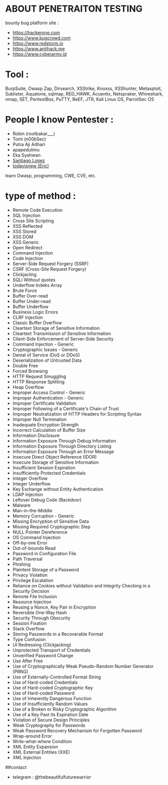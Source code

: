 # ABOUT PENETRAITON TESTING #

bounty bug platform site :

- https://hackerone.com
- https://www.bugcrowd.com
- https://www.redstorm.io
- https://www.antihack.me
- https://www.cyberarmy.id

# Tool :

BurpSuite, Owasp Zap, Dirsearch, XSStrike, Knoxss, XSShunter, Metasploit, Sublister, Aquatone, sqlmap, RED_HAWK, Acuentix, Netspraker, Whireshark, nmap, SET, PentestBox, PuTTY, BeEF, JTR, Kali Linux OS, ParrotSec OS

# People I know Pentester :

- Robin (rootbakar___)
- Tomi (n00bSec)
- Putra Aji Adhari
- apapedulimu
- Eka Syahwan
- [Santiago Lopez](https://hackerone.com/try_to_hack)
- [todayisnew (Eric)](https://hackerone.com/todayisnew)

learn Owasp,
programming,
CWE,
CVE,
etc.

# type of method :

- Remote Code Execution
- SQL Injection
- Cross Site Scripting
- XSS Reflected
- XSS Stored
- XSS DOM
- XSS Generic
- Open Redirect
- Command Injection
- Code Injection
- Server-Side Request Forgery (SSRF)
- CSRF (Cross-Site Request Forgery)
- Clickjacling
- SQLi Without quotes
- Underflow Indeks Array
- Brute Force
- Buffer Over-read
- Buffer Under-read
- Buffer Underflow
- Business Logic Errors
- CLRF Injection
- Classic Buffer Overflow
- Cleartext Storage of Sensitive Information
- Cleartext Transmission of Sensitive Information
- Client-Side Enforcement of Server-Side Security
- Command Injection - Generic
- Cryptographic Issues - Generic
- Denial of Service (DoS or DDoS)
- Deserialization of Untrusted Data
- Double Free
- Forced Browsing
- HTTP Request Smuggling
- HTTP Response Splitting
- Heap Overflow
- Improper Access Control - Generic
- Improper Authentication - Generic
- Improper Certificate Validation
- Improper Following of a Certificate's Chain of Trust
- Improper Neutralization of HTTP Headers for Scripting Syntax
- Improper Null Termination
- Inadequate Encryption Strength
- Incorrect Calculation of Buffer Size
- Information Disclosure
- Information Exposure Through Debug Information
- Information Exposure Through Directory Listing
- Information Exposure Through an Error Message
- Insecure Direct Object Reference (IDOR)
- Insecure Storage of Sensitive Information
- Insufficient Session Expiration
- Insufficiently Protected Credentials
- Integer Overflow
- Integer Underflow
- Key Exchange without Entity Authentication
- LDAP Injection
- Leftover Debug Code (Backdoor)
- Malware
- Man-in-the-Middle
- Memory Corruption - Generic
- Missing Encryption of Sensitive Data
- Missing Required Cryptographic Step
- NULL Pointer Dereference
- OS Command Injection
- Off-by-one Error
- Out-of-bounds Read
- Password in Configuration File
- Path Traversal
- Phishing
- Plaintext Storage of a Password
- Privacy Violation
- Privilege Escalation
- Reliance on Cookies without Validation and Integrity Checking in a Security Decision
- Remote File Inclusion
- Resource Injection
- Reusing a Nonce, Key Pair in Encryption
- Reversible One-Way Hash
- Security Through Obscurity
- Session Fixation
- Stack Overflow
- Storing Passwords in a Recoverable Format
- Type Confusion
- UI Redressing (Clickjacking)
- Unprotected Transport of Credentials
- Unverified Password Change
- Use After Free
- Use of Cryptographically Weak Pseudo-Random Number Generator (PRNG)
- Use of Externally-Controlled Format String
- Use of Hard-coded Credentials
- Use of Hard-coded Cryptographic Key
- Use of Hard-coded Password
- Use of Inherently Dangerous Function
- Use of Insufficiently Random Values
- Use of a Broken or Risky Cryptographic Algorithm
- Use of a Key Past its Expiration Date
- Violation of Secure Design Principles
- Weak Cryptography for Passwords
- Weak Password Recovery Mechanism for Forgotten Password
- Wrap-around Error
- Write-what-where Condition
- XML Entity Expansion
- XML External Entities (XXE)
- XML Injection

##contact
- telegram : @thebeautifulfuturewarrior
